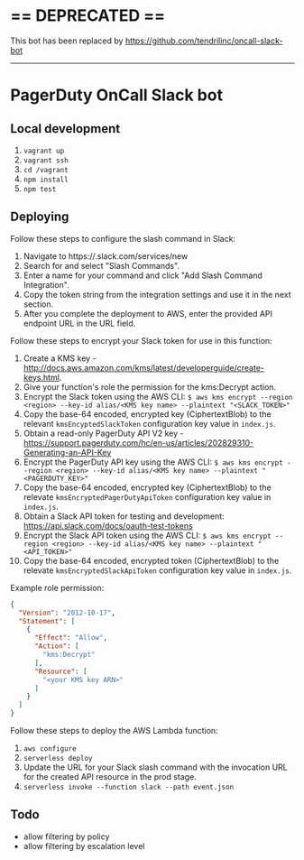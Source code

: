 
# == DEPRECATED ==

This bot has been replaced by https://github.com/tendrilinc/oncall-slack-bot

---

# PagerDuty OnCall Slack bot

## Local development

1. `vagrant up`
1. `vagrant ssh`
1. `cd /vagrant`
1. `npm install`
1. `npm test`

## Deploying

Follow these steps to configure the slash command in Slack:

1. Navigate to https://<your-team-domain>.slack.com/services/new
1. Search for and select "Slash Commands".
1. Enter a name for your command and click "Add Slash Command Integration".
1. Copy the token string from the integration settings and use it in the next section.
1. After you complete the deployment to AWS, enter the provided API endpoint URL in the URL field.

Follow these steps to encrypt your Slack token for use in this function:

1. Create a KMS key - http://docs.aws.amazon.com/kms/latest/developerguide/create-keys.html.
1. Give your function's role the permission for the kms:Decrypt action.
1. Encrypt the Slack token using the AWS CLI: `$ aws kms encrypt --region <region> --key-id alias/<KMS key name> --plaintext "<SLACK_TOKEN>"`
1. Copy the base-64 encoded, encrypted key (CiphertextBlob) to the relevant `kmsEncyptedSlackToken` configuration key value in `index.js`.
1. Obtain a read-only PagerDuty API V2 key - https://support.pagerduty.com/hc/en-us/articles/202829310-Generating-an-API-Key
1. Encrypt the PagerDuty API key using the AWS CLI: `$ aws kms encrypt --region <region> --key-id alias/<KMS key name> --plaintext "<PAGERDUTY_KEY>"`
1. Copy the base-64 encoded, encrypted key (CiphertextBlob) to the relevate `kmsEncryptedPagerDutyApiToken` configuration key value in `index.js`.
1. Obtain a Slack API token for testing and development: https://api.slack.com/docs/oauth-test-tokens
1. Encrypt the Slack API token using the AWS CLI: `$ aws kms encrypt --region <region> --key-id alias/<KMS key name> --plaintext "<API_TOKEN>"`
1. Copy the base-64 encoded, encrypted token (CiphertextBlob) to the relevate `kmsEncryptedSlackApiToken` configuration key value in `index.js`.

Example role permission:
```json
{
  "Version": "2012-10-17",
  "Statement": [
    {
      "Effect": "Allow",
      "Action": [
        "kms:Decrypt"
      ],
      "Resource": [
        "<your KMS key ARN>"
      ]
    }
  ]
}
```

Follow these steps to deploy the AWS Lambda function:

1. `aws configure`
1. `serverless deploy`
1. Update the URL for your Slack slash command with the invocation URL for the created API resource in the prod stage.
1. `serverless invoke --function slack --path event.json`

## Todo

* allow filtering by policy
* allow filtering by escalation level
